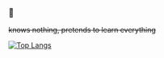 ### 🖖
~~knows nothing, pretends to learn everything~~

<!--
![GitHub stats](https://github-readme-stats.vercel.app/api?username=xscapintime&show_icons=true&theme=radical)
-->

[![Top Langs](https://github-readme-stats.vercel.app/api/top-langs/?username=xscapintime&layout=compact)](https://github.com/xscapintime/github-readme-stats)

<!--
[![wakatime stats](https://github-readme-stats.vercel.app/api/wakatime?username=xscapintime)](https://github.com/xscapintime/github-readme-stats)
-->


<!--
**xscapintime/xscapintime** is a ✨ _special_ ✨ repository because its `README.md` (this file) appears on your GitHub profile.

Here are some ideas to get you started:

- 🔭 I’m currently working on ...
- 🌱 I’m currently learning ...
- 👯 I’m looking to collaborate on ...
- 🤔 I’m looking for help with ...
- 💬 Ask me about ...
- 📫 How to reach me: ...
- 😄 Pronouns: ...
- ⚡ Fun fact: ...
-->
